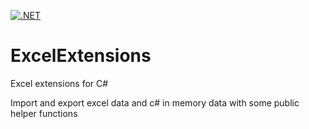 [![.NET](https://github.com/domshyra/ExcelExtensions/actions/workflows/dotnet.yml/badge.svg?branch=master)](https://github.com/domshyra/ExcelExtensions/actions/workflows/dotnet.yml)

# ExcelExtensions
Excel extensions for C#

Import and export excel data and c# in memory data with some public helper functions
